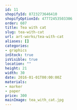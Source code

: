 ```yaml
---
id: 11
shopifyId: 8723273646410
shopifyOptionId: 47772453503306
order: 607
title: Tea with cat
slug: tea-with-cat
url: art-works/tea-with-cat
aliases: []
categories:
- graphics
inStock: true
isVisible: true
location: ""
height: 21
width: 30
date: 2016-01-01T00:00:00Z
materials:
- marker
- paper
price: 300
mainImage: tea_with_cat.jpg
---
```

